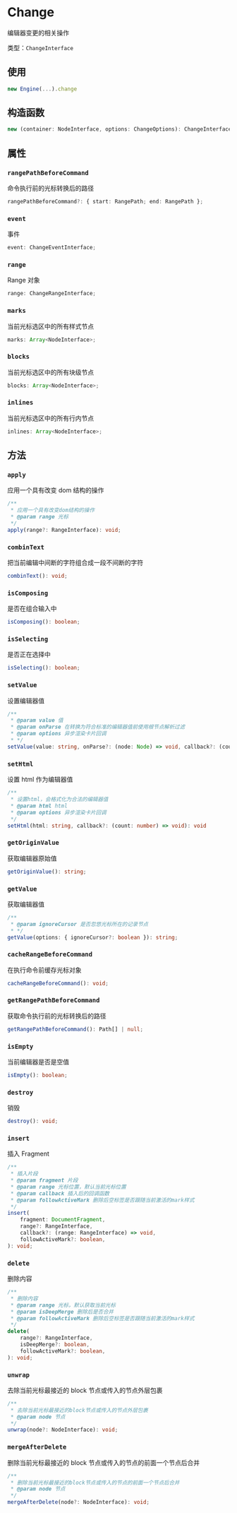 # Change

编辑器变更的相关操作

类型：`ChangeInterface`

## 使用

```ts
new Engine(...).change
```

## 构造函数

```ts
new (container: NodeInterface, options: ChangeOptions): ChangeInterface;
```

## 属性

### `rangePathBeforeCommand`

命令执行前的光标转换后的路径

```ts
rangePathBeforeCommand?: { start: RangePath; end: RangePath };
```

### `event`

事件

```ts
event: ChangeEventInterface;
```

### `range`

Range 对象

```ts
range: ChangeRangeInterface;
```

### `marks`

当前光标选区中的所有样式节点

```ts
marks: Array<NodeInterface>;
```

### `blocks`

当前光标选区中的所有块级节点

```ts
blocks: Array<NodeInterface>;
```

### `inlines`

当前光标选区中的所有行内节点

```ts
inlines: Array<NodeInterface>;
```

## 方法

### `apply`

应用一个具有改变 dom 结构的操作

```ts
/**
 * 应用一个具有改变dom结构的操作
 * @param range 光标
 */
apply(range?: RangeInterface): void;
```

### `combinText`

把当前编辑中间断的字符组合成一段不间断的字符

```ts
combinText(): void;
```

### `isComposing`

是否在组合输入中

```ts
isComposing(): boolean;
```

### `isSelecting`

是否正在选择中

```ts
isSelecting(): boolean;
```

### `setValue`

设置编辑器值

```ts
/**
 * @param value 值
 * @param onParse 在转换为符合标准的编辑器值前使用根节点解析过滤
 * @param options 异步渲染卡片回调
 * */
setValue(value: string, onParse?: (node: Node) => void, callback?: (count: number) => void): void;
```

### `setHtml`

设置 html 作为编辑器值

```ts
/**
 * 设置html，会格式化为合法的编辑器值
 * @param html html
 * @param options 异步渲染卡片回调
 */
setHtml(html: string, callback?: (count: number) => void): void
```

### `getOriginValue`

获取编辑器原始值

```ts
getOriginValue(): string;
```

### `getValue`

获取编辑器值

```ts
/**
 * @param ignoreCursor 是否忽悠光标所在的记录节点
 * */
getValue(options: { ignoreCursor?: boolean }): string;
```

### `cacheRangeBeforeCommand`

在执行命令前缓存光标对象

```ts
cacheRangeBeforeCommand(): void;
```

### `getRangePathBeforeCommand`

获取命令执行前的光标转换后的路径

```ts
getRangePathBeforeCommand(): Path[] | null;
```

### `isEmpty`

当前编辑器是否是空值

```ts
isEmpty(): boolean;
```

### `destroy`

销毁

```ts
destroy(): void;
```

### `insert`

插入 Fragment

```ts
/**
 * 插入片段
 * @param fragment 片段
 * @param range 光标位置，默认当前光标位置
 * @param callback 插入后的回调函数
 * @param followActiveMark 删除后空标签是否跟随当前激活的mark样式
 */
insert(
	fragment: DocumentFragment,
	range?: RangeInterface,
	callback?: (range: RangeInterface) => void,
	followActiveMark?: boolean,
): void;
```

### `delete`

删除内容

```ts
/**
 * 删除内容
 * @param range 光标，默认获取当前光标
 * @param isDeepMerge 删除后是否合并
 * @param followActiveMark 删除后空标签是否跟随当前激活的mark样式
 */
delete(
	range?: RangeInterface,
	isDeepMerge?: boolean,
	followActiveMark?: boolean,
): void;
```

### `unwrap`

去除当前光标最接近的 block 节点或传入的节点外层包裹

```ts
/**
 * 去除当前光标最接近的block节点或传入的节点外层包裹
 * @param node 节点
 */
unwrap(node?: NodeInterface): void;
```

### `mergeAfterDelete`

删除当前光标最接近的 block 节点或传入的节点的前面一个节点后合并

```ts
/**
 * 删除当前光标最接近的block节点或传入的节点的前面一个节点后合并
 * @param node 节点
 */
mergeAfterDelete(node?: NodeInterface): void;
```
